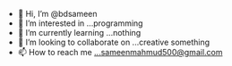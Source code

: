 - 👋 Hi, I’m @bdsameen
- 👀 I’m interested in ...programming
- 🌱 I’m currently learning ...nothing
- 💞️ I’m looking to collaborate on ...creative something
- 📫 How to reach me ...sameenmahmud500@gmail.com

<!---
bdsameen/bdsameen is a ✨ special ✨ repository because its `README.md` (this file) appears on your GitHub profile.
You can click the Preview link to take a look at your changes.
--->
